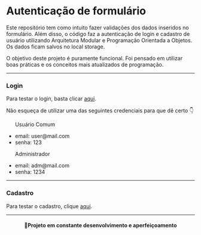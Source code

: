<h1>Autenticação de formulário</h1>

<p> Este repositório tem como intuito fazer validações dos dados inseridos no formulário. Além disso, o código faz a autenticação de login e cadastro de usuário utilizando Arquitetura Modular e Programação Orientada a Objetos. Os dados ficam salvos no local storage. 
</p>

<p>
O objetivo deste projeto é puramente funcional. Foi pensado em utilizar boas práticas e os conceitos mais atualizados de programação.
</p>
<hr>
<h3>Login</h3>
<p>
Para testar o login, basta clicar <a href="https://israexe.github.io/Autenticacao-de-formulario/login.html">aqui</a>.
</p>

<p>
Não esqueça de utilizar uma das seguintes credenciais para que dê certo 👇
</p>
<ul>
    <p>Usuário Comum</p>
    <li>email: user@mail.com </li>
    <li>senha: 123 </li>
</ul>

<ul>
    <p>Administrador</p>
    <li>email: adm@mail.com </li>
    <li>senha: 1234 </li>
</ul>

<hr>
<h3>Cadastro</h3>

<p>
Para testar o cadastro, clique <a href="https://israexe.github.io/Autenticacao-de-formulario/contato.html">aqui</a>.
</p>

<hr>
<h4 align="center">
🚧Projeto em constante desenvolvimento e aperfeiçoamento
</h4>

